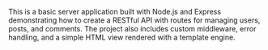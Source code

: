 This is a basic server application built with Node.js and Express demonstrating how to create a RESTful API with routes for managing users, posts, and comments. The project also includes custom middleware, error handling, and a simple HTML view rendered with a template engine.
